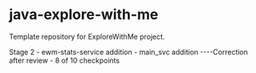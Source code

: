 # java-explore-with-me
Template repository for ExploreWithMe project.

Stage 2 - ewm-stats-service addition - main_svc addition
----Correction after review - 8 of 10 checkpoints